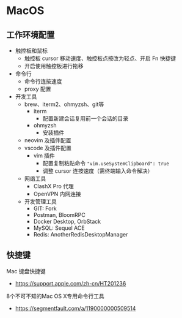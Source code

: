 # MacOS
## 工作环境配置
- 触控板和鼠标
  - 触控板 cursor 移动速度、触控板点按改为轻点、开启 Fn 快捷键
  - 开启使用触控板进行拖移
- 命令行
  - 命令行连按速度
  - proxy 配置
- 开发工具
  - brew、iterm2、ohmyzsh、git等
    - iterm
      - 配置新建会话复用前一个会话的目录
    - ohmyzsh 
      - 安装插件
  - neovim 及插件配置
  - vscode 及插件配置
    - vim 插件
      - 配置复制粘贴命令 `"vim.useSystemClipboard": true`
      - 调整 cursor 连按速度（需终端输入命令解决）
  - 网络工具
    - ClashX Pro 代理
    - OpenVPN 内网连接
  - 开发管理工具
    - GIT: Fork
    - Postman, BloomRPC
    - Docker Desktop, OrbStack
    - MySQL: Sequel ACE
    - Redis: AnotherRedisDesktopManager

## 快捷键
Mac 键盘快捷键
- https://support.apple.com/zh-cn/HT201236

8个不可不知的Mac OS X专用命令行工具
- https://segmentfault.com/a/1190000000509514
